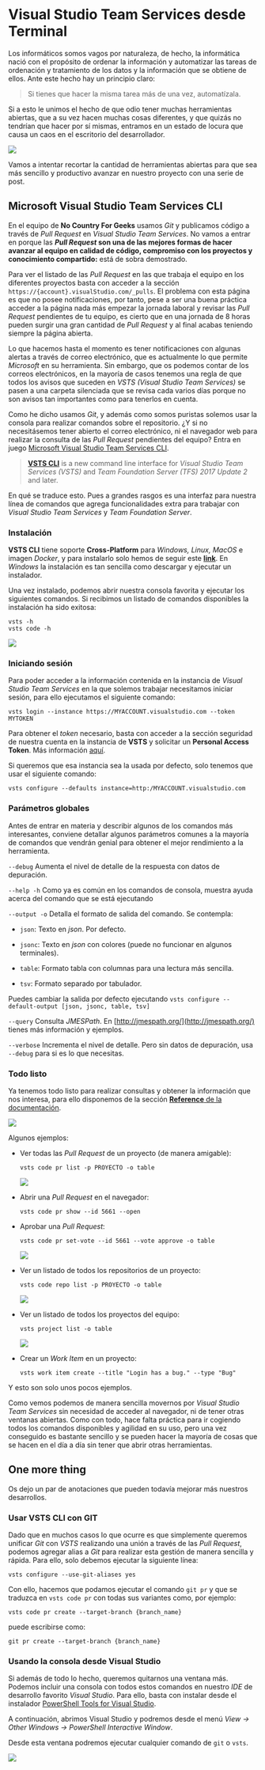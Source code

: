 # Visual Studio Team Services desde Terminal

Los informáticos somos vagos por naturaleza, de hecho, la informática nació con el propósito de ordenar la información y automatizar las tareas de ordenación y tratamiento de los datos y la información que se obtiene de ellos. Ante este hecho hay un principio claro:

> Si tienes que hacer la misma tarea más de una vez, automatízala.

Si a esto le unimos el hecho de que odio tener muchas herramientas abiertas, que a su vez hacen muchas cosas diferentes, y que quizás no tendrían que hacer por sí mismas, entramos en un estado de locura que causa un caos en el escritorio del desarrollador.

![](images/caos.jpg)

Vamos a intentar recortar la cantidad de herramientas abiertas para que sea más sencillo y productivo avanzar en nuestro proyecto con una serie de post.

## Microsoft Visual Studio Team Services CLI

En el equipo de **No Country For Geeks** usamos *Git* y publicamos código a través de *Pull Request* en *Visual Studio Team Services*. No vamos a entrar en porque las ***Pull Request* son una de las mejores formas de hacer avanzar al equipo en calidad de código, compromiso con los proyectos y conocimiento compartido:** está de sobra demostrado.

Para ver el listado de las *Pull Request* en las que trabaja el equipo en los diferentes proyectos basta con acceder a la sección ``https://{account}.visualStudio.com/_pulls``. El problema con esta página es que no posee notificaciones, por tanto, pese a ser una buena práctica acceder a la página nada más empezar la jornada laboral y revisar las *Pull Request* pendientes de tu equipo, es cierto que en una jornada de 8 horas pueden surgir una gran cantidad de *Pull Request* y al final acabas teniendo siempre la página abierta.

Lo que hacemos hasta el momento es tener notificaciones con algunas alertas a través de correo electrónico, que es actualmente lo que permite *Microsoft* en su herramienta. Sin embargo, que os podemos contar de los correos electrónicos, en la mayoría de casos tenemos una regla de que todos los avisos que suceden en *VSTS (Visual Studio Team Services)* se pasen a una carpeta silenciada que se revisa cada varios días porque no son avisos tan importantes como para tenerlos en cuenta.

Como he dicho usamos *Git*, y además como somos puristas solemos usar la consola para realizar comandos sobre el repositorio. ¿Y si no necesitásemos tener abierto el correo electrónico, ni el navegador web para realizar la consulta de las *Pull Request* pendientes del equipo? Entra en juego [Microsoft Visual Studio Team Services CLI](https://github.com/Microsoft/vsts-cli).

> **[VSTS CLI](https://docs.microsoft.com/en-us/cli/vsts/overview)** is a new command line interface for *Visual Studio Team Services (VSTS)* and *Team Foundation Server (TFS) 2017 Update 2* and later.

En qué se traduce esto. Pues a grandes rasgos es una interfaz para nuestra línea de comandos que agrega funcionalidades extra para trabajar con *Visual Studio Team Services* y *Team Foundation Server*.

### Instalación

**VSTS CLI** tiene soporte **Cross-Platform** para *Windows, Linux, MacOS* e imagen *Docker*, y para instalarlo solo hemos de seguir este [**link**](https://docs.microsoft.com/es-es/cli/vsts/install?view=vsts-cli-latest). En *Windows* la instalación es tan sencilla como descargar y ejecutar un instalador.

Una vez instalado, podemos abrir nuestra consola favorita y ejecutar los siguientes comandos. Si recibimos un listado de comandos disponibles la instalación ha sido exitosa:

```Shell
vsts -h
vsts code -h
```

![](images/help.jpg)

### Iniciando sesión

Para poder acceder a la información contenida en la instancia de *Visual Studio Team Services* en la que solemos trabajar necesitamos iniciar sesión, para ello ejecutamos el siguiente comando:

```Shell
vsts login --instance https://MYACCOUNT.visualstudio.com --token MYTOKEN
```

Para obtener el *token* necesario, basta con acceder a la sección seguridad de nuestra cuenta en la instancia de **VSTS** y solicitar un **Personal Access Token**. Más información [aquí](https://docs.microsoft.com/es-es/vsts/accounts/use-personal-access-tokens-to-authenticate).

Si queremos que esa instancia sea la usada por defecto, solo tenemos que usar el siguiente comando:

```Shell
vsts configure --defaults instance=http:/MYACCOUNT.visualstudio.com
```

### Parámetros globales

Antes de entrar en materia y describir algunos de los comandos más interesantes, conviene detallar algunos parámetros comunes a la mayoría de comandos que vendrán genial para obtener el mejor rendimiento a la herramienta.

``--debug``
Aumenta el nivel de detalle de la respuesta con datos de depuración.

``--help -h``
Como ya es común en los comandos de consola, muestra ayuda acerca del comando que se está ejecutando

``--output -o``
Detalla el formato de salida del comando. Se contempla:

- ``json``: Texto en *json*. Por defecto.

- ``jsonc``: Texto en *json* con colores (puede no funcionar en algunos terminales).

- ``table``: Formato tabla con columnas para una lectura más sencilla.

- ``tsv``: Formato separado por tabulador.

Puedes cambiar la salida por defecto ejecutando ``vsts configure --default-output [json, jsonc, table, tsv]``

``--query``
Consulta *JMESPath*. En [http://jmespath.org/](http://jmespath.org/) tienes más información y ejemplos.

``--verbose``
Incrementa el nivel de detalle. Pero sin datos de depuración, usa ``--debug`` para si es lo que necesitas.

### Todo listo

Ya tenemos todo listo para realizar consultas y obtener la información que nos interesa, para ello disponemos de la sección [**Reference** de la documentación](https://docs.microsoft.com/en-us/cli/vsts/get-started?view=vsts-cli-latest).

![](images/references.jpg)

Algunos ejemplos:

- Ver todas las *Pull Request* de un proyecto (de manera amigable):

    ```Shell
    vsts code pr list -p PROYECTO -o table
    ```

    ![](images/example1.jpg)

- Abrir una *Pull Request* en el navegador:

    ```Shell
    vsts code pr show --id 5661 --open
    ```

- Aprobar una *Pull Request*:

    ```Shell
    vsts code pr set-vote --id 5661 --vote approve -o table
    ```

    ![](images/example3.jpg)

- Ver un listado de todos los repositorios de un proyecto:

    ```Shell
    vsts code repo list -p PROYECTO -o table
    ```

    ![](images/example4.jpg)

- Ver un listado de todos los proyectos del equipo:

    ```Shell
    vsts project list -o table
    ```

    ![](images/example5.jpg)

- Crear un *Work Item* en un proyecto:

    ```Shell
    vsts work item create --title "Login has a bug." --type "Bug"
    ```

Y esto son solo unos pocos ejemplos.

Como vemos podemos de manera sencilla movernos por *Visual Studio Team Services* sin necesidad de acceder al navegador, ni de tener otras ventanas abiertas. Como con todo, hace falta práctica para ir cogiendo todos los comandos disponibles y agilidad en su uso, pero una vez conseguido es bastante sencillo y se pueden hacer la mayoría de cosas que se hacen en el día a día sin tener que abrir otras herramientas.

## One more thing

Os dejo un par de anotaciones que pueden todavía mejorar más nuestros desarrollos.

### Usar VSTS CLI con GIT

Dado que en muchos casos lo que ocurre es que simplemente queremos unificar *Git* con *VSTS* realizando una unión a través de las *Pull Request*, podemos agregar alias a *Git* para realizar esta gestión de manera sencilla y rápida. Para ello, solo debemos ejecutar la siguiente línea:

```Shell
vsts configure --use-git-aliases yes
```

Con ello, hacemos que podamos ejecutar el comando ``git pr`` y que se traduzca en ``vsts code pr`` con todas sus variantes como, por ejemplo:

```Shell
vsts code pr create --target-branch {branch_name}
```

puede escribirse como:

```Shell
git pr create --target-branch {branch_name}
```

### Usando la consola desde Visual Studio

Si además de todo lo hecho, queremos quitarnos una ventana más. Podemos incluir una consola con todos estos comandos en nuestro *IDE* de desarrollo favorito *Visual Studio*. Para ello, basta con instalar desde el instalador [PowerShell Tools for Visual Studio](https://marketplace.visualstudio.com/items?itemName=AdamRDriscoll.PowerShellToolsforVisualStudio2017-18561).

A continuación, abrimos Visual Studio y podremos desde el menú *View -> Other Windows -> PowerShell Interactive Window*.

Desde esta ventana podremos ejecutar cualquier comando de `git` o `vsts`.

![](images/powershellinteractivewindow.jpg)